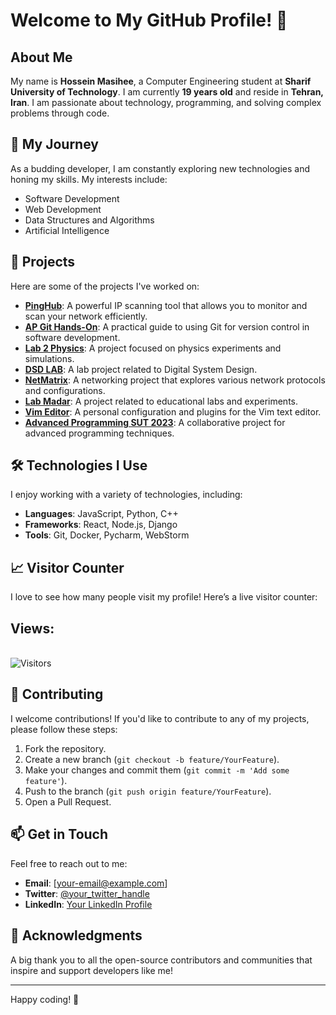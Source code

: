 # Welcome to My GitHub Profile! 👋

## About Me

My name is **Hossein Masihee**, a Computer Engineering student at **Sharif University of Technology**. I am currently **19 years old** and reside in **Tehran, Iran**. I am passionate about technology, programming, and solving complex problems through code.

## 🌟 My Journey

As a budding developer, I am constantly exploring new technologies and honing my skills. My interests include:

- Software Development
- Web Development
- Data Structures and Algorithms
- Artificial Intelligence

## 🚀 Projects

Here are some of the projects I've worked on:

- **[PingHub](https://github.com/hosseinMsh/Pinghub)**: A powerful IP scanning tool that allows you to monitor and scan your network efficiently.
- **[AP Git Hands-On](https://github.com/hosseinMsh/ap-git-handson)**: A practical guide to using Git for version control in software development.
- **[Lab 2 Physics](https://github.com/hosseinMsh/lab2-physics)**: A project focused on physics experiments and simulations.
- **[DSD LAB](https://github.com/hosseinMsh/DSD-LAB)**: A lab project related to Digital System Design.
- **[NetMatrix](https://github.com/hosseinMsh/NetMatrix)**: A networking project that explores various network protocols and configurations.
- **[Lab Madar](https://github.com/hosseinMsh/lab-madar)**: A project related to educational labs and experiments.
- **[Vim Editor](https://github.com/hosseinMsh/vim-editor)**: A personal configuration and plugins for the Vim text editor.
- **[Advanced Programming SUT 2023](https://github.com/advanced-programming-sut-2023)**: A collaborative project for advanced programming techniques.

## 🛠️ Technologies I Use

I enjoy working with a variety of technologies, including:

- **Languages**: JavaScript, Python, C++
- **Frameworks**: React, Node.js, Django
- **Tools**: Git, Docker, Pycharm, WebStorm

## 📈 Visitor Counter

I love to see how many people visit my profile! Here’s a live visitor counter:

<h2>Views:</h2>
<br>
<img src="https://profile-counter.glitch.me/hosseinMsh/count.svg" alt="Visitors">

## 🤝 Contributing

I welcome contributions! If you'd like to contribute to any of my projects, please follow these steps:

1. Fork the repository.
2. Create a new branch (`git checkout -b feature/YourFeature`).
3. Make your changes and commit them (`git commit -m 'Add some feature'`).
4. Push to the branch (`git push origin feature/YourFeature`).
5. Open a Pull Request.

## 📫 Get in Touch

Feel free to reach out to me:

- **Email**: [your-email@example.com]
- **Twitter**: [@your_twitter_handle](https://twitter.com/your_twitter_handle)
- **LinkedIn**: [Your LinkedIn Profile](https://www.linkedin.com/in/your-linkedin-profile)

## 🌟 Acknowledgments

A big thank you to all the open-source contributors and communities that inspire and support developers like me!

---

Happy coding! 🎉
